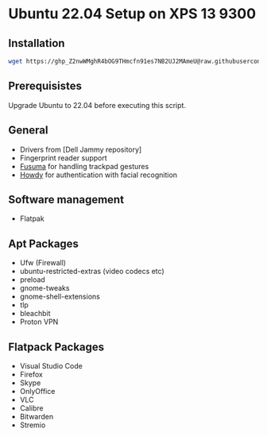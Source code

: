 # Ubuntu 22.04 Setup on XPS 13 9300
## Installation
```bash
wget https://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@raw.githubusercontent.com/minsungson/ubuntu22-Setup-XPS13/master/setup.sh && sudo chmod +x setup.sh && ./setup.sh
```

## Prerequisistes

Upgrade Ubuntu to 22.04 before executing this script.

## General

- Drivers from [Dell Jammy repository]
- Fingerprint reader support
- [Fusuma](https://github.com/iberianpig/fusuma) for handling trackpad gestures
- [Howdy](https://github.com/boltgolt/howdy) for authentication with facial recognition

## Software management

- Flatpak

## Apt Packages

- Ufw (Firewall)
- ubuntu-restricted-extras (video codecs etc)
- preload
- gnome-tweaks
- gnome-shell-extensions
- tlp
- bleachbit
- Proton VPN

## Flatpack Packages

- Visual Studio Code
- Firefox
- Skype
- OnlyOffice
- VLC
- Calibre
- Bitwarden
- Stremio
